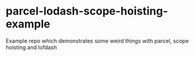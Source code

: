 # parcel-lodash-scope-hoisting-example
Example repo which demonstrates some weird things with parcel, scope hoisting and lofdash
